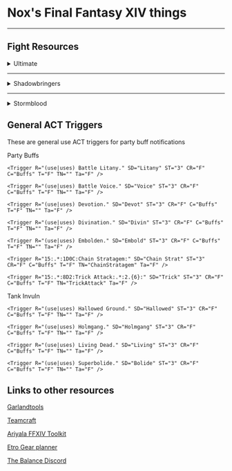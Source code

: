# Nox's Final Fantasy XIV things

---

## Fight Resources

<details markdown="1"><summary>Ultimate</summary>

<details markdown="1"><summary>UCoB</summary>

[Spreadsheet](https://docs.google.com/spreadsheets/d/1PYZEuV2-Uy15m8nrZG4Ny-pMV12VQMMKtHEAkB4xuMg/edit#gid=1008238548)

\***\*Twintania\*\***

5 Players in 1st fireball to build LB

\***\*Nael\*\***

Rotate CW to dodge AoE's

[Nael Spread Positions, Nael facing relative](https://i.imgur.com/52esdNB.png)

[How to handle Third set of dooms Doom](https://i.imgur.com/ySfuMiI.png)

[Divebomb diagram](https://i.imgur.com/CZ0n3kZ.png)

\***\*Quickmarch\*\***

[Spread Positions](https://i.imgur.com/oWzIVFn.png)

[Megaflare Stack Position](https://i.imgur.com/m7bnrmD.png)

\***\*Blackfire\*\***

[Movement for Towers and Megaflare](https://i.imgur.com/jQSkpMC.png)

Take Towers after 2nd Hypernova

\***\*Fellruin\*\***

[Album for Fellruin Movement](https://imgur.com/a/iy5hJaV)

[Fellruin Spread Positions](https://i.imgur.com/rPCbyOu.png)

[Alternate spread position image](https://imgur.com/217vxWi)

[Blaster's Fellruin Diagram](https://i.imgur.com/qgfRFBc.png)

\***\*Heavansfall\*\***

[Dive Diagram](https://i.imgur.com/R6s9TET.png)

[Knockback Positions Jobs](https://i.imgur.com/XLpGwLR.png)

[Spread Positions by character](https://i.imgur.com/UWcHEl5.png)

\***\*Tenstrike\*\***

[Initial Positions, Hatch and Neurolink Coverage](https://imgur.com/a/AHtd2dc)

[Position Simplification for Earthquakes](https://i.imgur.com/HpOL9Rz.png)

\***\*Grand Octet\*\***

[Initial Movement](https://i.imgur.com/7h6Q532.png)

[Twin Dive](https://i.imgur.com/r7vhgkH.png)

[Handling Towers](https://i.imgur.com/RZWoczB.png)

\***\*Terraflare\*\***

Focus target Twin to see twister cast.

[Dive positions](https://i.imgur.com/KsCft04.png)

[Nael Quotes Movement](https://imgur.com/a/BO5i7RZ)

\***\*Golden\*\***

Melee LB3 at start, 3 filler GCD's

[Cooldown Chart](https://i.imgur.com/UvszwVr.png)

</details>

<details markdown="1"><summary>UWU</summary>
  
[Spreadsheet](https://docs.google.com/spreadsheets/d/12cNDVoLyWCggnTWXjOMzVKT0L84KOF3vlUsU18LLfuE/edit?usp=sharing)

\***\*Garuda\*\***

SCH pick up puddle

\***\*Ifrit\*\***

[Nail Kill Order](https://i.imgur.com/CkOSjmf.png)

[Dives & Baits](https://imgur.com/L2nbNcJ)

SMN pick up puddle

\***\*Titan\*\***

[Gaol Order](https://imgur.com/1Eqzqxn)

[ACT Plugin for Titan Gaols](https://github.com/Tarutella/titan-jail-plugin)

MNK pick up puddle

\***\*Intermission\*\***

LB Order: SMN SCH MNK PLD

\***\*Predation\*\***

[Example Safe Spots](https://imgur.com/SMUZtTs)

\***\*Annihilation\*\***

[Movement Gif](https://gfycat.com/DapperGentleCheetah)

\***\*Supression\*\***

[Starting Positions](https://i.imgur.com/LXBlXcR.png)

[Full Phase Diagram](https://imgur.com/gallery/czuRPUU)

\***\*Aetheric Boom\*\***

[Movement](https://imgur.com/a/cr3o4zI)

\***\*Trios\*\***

[All Possible Combinations](https://i.imgur.com/4q1OrVG.png)

</details></details>
  
---

<details markdown="1"><summary>Shadowbringers</summary>
  
#### Eden's Gate (Savage)

Under Constructions

</details>

---

<details markdown="1"><summary>Stormblood</summary>
  
#### Deltascape (Savage)

Under Constructions

#### Sigmascape (Savage)

Under Constructions

#### Alphascape (Savage)

Under Constructions

</details>

## General ACT Triggers

These are general use ACT triggers for party buff notifications

Party Buffs
```
<Trigger R="(use|uses) Battle Litany." SD="Litany" ST="3" CR="F" C="Buffs" T="F" TN="" Ta="F" />

<Trigger R="(use|uses) Battle Voice." SD="Voice" ST="3" CR="F" C="Buffs" T="F" TN="" Ta="F" />

<Trigger R="(use|uses) Devotion." SD="Devot" ST="3" CR="F" C="Buffs" T="F" TN="" Ta="F" />

<Trigger R="(use|uses) Divination." SD="Divin" ST="3" CR="F" C="Buffs" T="F" TN="" Ta="F" />

<Trigger R="(use|uses) Embolden." SD="Embold" ST="3" CR="F" C="Buffs" T="F" TN="" Ta="F" />

<Trigger R="15:.*:1D0C:Chain Stratagem:" SD="Chain Strat" ST="3" CR="F" C="Buffs" T="F" TN="ChainStratagem" Ta="F" />

<Trigger R="15:.*:8D2:Trick Attack:.*:2.{6}:" SD="Trick" ST="3" CR="F" C="Buffs" T="F" TN="TrickAttack" Ta="F" />

```

Tank Invuln
```
<Trigger R="(use|uses) Hallowed Ground." SD="Hallowed" ST="3" CR="F" C="Buffs" T="F" TN="" Ta="F" />

<Trigger R="(use|uses) Holmgang." SD="Holmgang" ST="3" CR="F" C="Buffs" T="F" TN="" Ta="F" />

<Trigger R="(use|uses) Living Dead." SD="Living" ST="3" CR="F" C="Buffs" T="F" TN="" Ta="F" />

<Trigger R="(use|uses) Superbolide." SD="Bolide" ST="3" CR="F" C="Buffs" T="F" TN="" Ta="F" />
```

## Links to other resources

[Garlandtools](https://www.garlandtools.org/db/)

[Teamcraft](https://ffxivteamcraft.com/lists)

[Ariyala FFXIV Toolkit](http://ffxiv.ariyala.com/)

[Etro Gear planner](https://etro.gg/)

[The Balance Discord](https://discord.gg/thebalanceffxiv)
